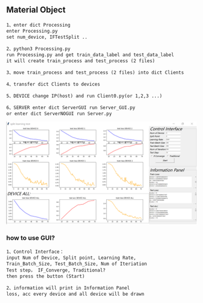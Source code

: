 ## Material Object

```shell
1、enter dict Processing
enter Processing.py
set num_device, IFTestSplit ..
```

```shell
2、python3 Processing.py
run Processing.py and get train_data_label and test_data_label
it will create train_process and test_process (2 files)
```

```shell
3、move train_process and test_process (2 files) into dict Clients
```

```shell
4、transfer dict Clients to devices
```

```shell
5、DEVICE change IP(host) and run Client0.py(or 1,2,3 ...)
```

```shell
6、SERVER enter dict ServerGUI run Server_GUI.py
or enter dict ServerNOGUI run Server.py
```

![6](..\report\figure\6.png)



### how to use GUI?

```shell
1、Control Interface：
input Num of Device, Split point, Learning Rate,
Train_Batch_Size, Test_Batch_Size, Num of Iteriation
Test step， IF_Converge, Traditional?
then press the button (Start)
```

```shell
2、information will print in Information Panel
loss, acc every device and all device will be drawn 
```



